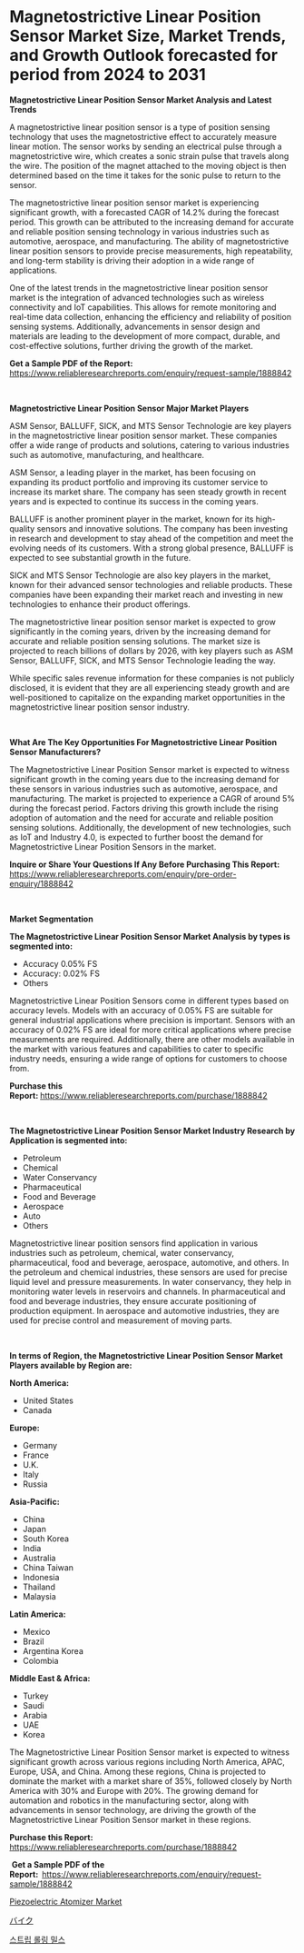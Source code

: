 <p><h1>Magnetostrictive Linear Position Sensor Market Size, Market Trends, and Growth Outlook forecasted for period from 2024 to 2031</h1></p><p><strong>Magnetostrictive Linear Position Sensor Market Analysis and Latest Trends</strong></p>
<p><p>A magnetostrictive linear position sensor is a type of position sensing technology that uses the magnetostrictive effect to accurately measure linear motion. The sensor works by sending an electrical pulse through a magnetostrictive wire, which creates a sonic strain pulse that travels along the wire. The position of the magnet attached to the moving object is then determined based on the time it takes for the sonic pulse to return to the sensor.</p><p>The magnetostrictive linear position sensor market is experiencing significant growth, with a forecasted CAGR of 14.2% during the forecast period. This growth can be attributed to the increasing demand for accurate and reliable position sensing technology in various industries such as automotive, aerospace, and manufacturing. The ability of magnetostrictive linear position sensors to provide precise measurements, high repeatability, and long-term stability is driving their adoption in a wide range of applications.</p><p>One of the latest trends in the magnetostrictive linear position sensor market is the integration of advanced technologies such as wireless connectivity and IoT capabilities. This allows for remote monitoring and real-time data collection, enhancing the efficiency and reliability of position sensing systems. Additionally, advancements in sensor design and materials are leading to the development of more compact, durable, and cost-effective solutions, further driving the growth of the market.</p></p>
<p><strong>Get a Sample PDF of the Report:&nbsp;</strong> <a href="https://www.reliableresearchreports.com/enquiry/request-sample/1888842">https://www.reliableresearchreports.com/enquiry/request-sample/1888842</a></p>
<p>&nbsp;</p>
<p><strong>Magnetostrictive Linear Position Sensor Major Market Players</strong></p>
<p><p>ASM Sensor, BALLUFF, SICK, and MTS Sensor Technologie are key players in the magnetostrictive linear position sensor market. These companies offer a wide range of products and solutions, catering to various industries such as automotive, manufacturing, and healthcare.</p><p>ASM Sensor, a leading player in the market, has been focusing on expanding its product portfolio and improving its customer service to increase its market share. The company has seen steady growth in recent years and is expected to continue its success in the coming years.</p><p>BALLUFF is another prominent player in the market, known for its high-quality sensors and innovative solutions. The company has been investing in research and development to stay ahead of the competition and meet the evolving needs of its customers. With a strong global presence, BALLUFF is expected to see substantial growth in the future.</p><p>SICK and MTS Sensor Technologie are also key players in the market, known for their advanced sensor technologies and reliable products. These companies have been expanding their market reach and investing in new technologies to enhance their product offerings.</p><p>The magnetostrictive linear position sensor market is expected to grow significantly in the coming years, driven by the increasing demand for accurate and reliable position sensing solutions. The market size is projected to reach billions of dollars by 2026, with key players such as ASM Sensor, BALLUFF, SICK, and MTS Sensor Technologie leading the way.</p><p>While specific sales revenue information for these companies is not publicly disclosed, it is evident that they are all experiencing steady growth and are well-positioned to capitalize on the expanding market opportunities in the magnetostrictive linear position sensor industry.</p></p>
<p>&nbsp;</p>
<p><strong>What Are The Key Opportunities For Magnetostrictive Linear Position Sensor Manufacturers?</strong></p>
<p><p>The Magnetostrictive Linear Position Sensor market is expected to witness significant growth in the coming years due to the increasing demand for these sensors in various industries such as automotive, aerospace, and manufacturing. The market is projected to experience a CAGR of around 5% during the forecast period. Factors driving this growth include the rising adoption of automation and the need for accurate and reliable position sensing solutions. Additionally, the development of new technologies, such as IoT and Industry 4.0, is expected to further boost the demand for Magnetostrictive Linear Position Sensors in the market.</p></p>
<p><strong>Inquire or Share Your Questions If Any Before Purchasing This Report:</strong> <a href="https://www.reliableresearchreports.com/enquiry/pre-order-enquiry/1888842">https://www.reliableresearchreports.com/enquiry/pre-order-enquiry/1888842</a></p>
<p>&nbsp;</p>
<p><strong>Market Segmentation</strong></p>
<p><strong>The Magnetostrictive Linear Position Sensor Market Analysis by types is segmented into:</strong></p>
<p><ul><li>Accuracy 0.05% FS</li><li>Accuracy: 0.02% FS</li><li>Others</li></ul></p>
<p><p>Magnetostrictive Linear Position Sensors come in different types based on accuracy levels. Models with an accuracy of 0.05% FS are suitable for general industrial applications where precision is important. Sensors with an accuracy of 0.02% FS are ideal for more critical applications where precise measurements are required. Additionally, there are other models available in the market with various features and capabilities to cater to specific industry needs, ensuring a wide range of options for customers to choose from.</p></p>
<p><strong>Purchase this Report:&nbsp;</strong><a href="https://www.reliableresearchreports.com/purchase/1888842">https://www.reliableresearchreports.com/purchase/1888842</a></p>
<p>&nbsp;</p>
<p><strong>The Magnetostrictive Linear Position Sensor Market Industry Research by Application is segmented into:</strong></p>
<p><ul><li>Petroleum</li><li>Chemical</li><li>Water Conservancy</li><li>Pharmaceutical</li><li>Food and Beverage</li><li>Aerospace</li><li>Auto</li><li>Others</li></ul></p>
<p><p>Magnetostrictive linear position sensors find application in various industries such as petroleum, chemical, water conservancy, pharmaceutical, food and beverage, aerospace, automotive, and others. In the petroleum and chemical industries, these sensors are used for precise liquid level and pressure measurements. In water conservancy, they help in monitoring water levels in reservoirs and channels. In pharmaceutical and food and beverage industries, they ensure accurate positioning of production equipment. In aerospace and automotive industries, they are used for precise control and measurement of moving parts.</p></p>
<p>&nbsp;</p>
<p><strong>In terms of Region, the Magnetostrictive Linear Position Sensor Market Players available by Region are:</strong></p>
<p>
    <p> <strong> North America: </strong>
        <ul>
            <li>United States</li>
            <li>Canada</li>
        </ul>
        </p> 
    <p> <strong> Europe: </strong>
        <ul>
            <li>Germany</li>
            <li>France</li>
            <li>U.K.</li>
            <li>Italy</li>
            <li>Russia</li>
        </ul>
        </p> 
    <p> <strong> Asia-Pacific: </strong>
        <ul>
            <li>China</li>
            <li>Japan</li>
            <li>South Korea</li>
            <li>India</li>
            <li>Australia</li>
            <li>China Taiwan</li>
            <li>Indonesia</li>
            <li>Thailand</li>
            <li>Malaysia</li>
        </ul>
        </p> 
    <p> <strong> Latin America: </strong>
        <ul>
            <li>Mexico</li>
            <li>Brazil</li>
            <li>Argentina Korea</li>
            <li>Colombia</li>
        </ul>
        </p> 
    <p> <strong> Middle East & Africa: </strong>
        <ul>
            <li>Turkey</li>
            <li>Saudi</li>
            <li>Arabia</li>
            <li>UAE</li>
            <li>Korea</li>
        </ul>
    </p>
    </p>
<p><p>The Magnetostrictive Linear Position Sensor market is expected to witness significant growth across various regions including North America, APAC, Europe, USA, and China. Among these regions, China is projected to dominate the market with a market share of 35%, followed closely by North America with 30% and Europe with 20%. The growing demand for automation and robotics in the manufacturing sector, along with advancements in sensor technology, are driving the growth of the Magnetostrictive Linear Position Sensor market in these regions.</p></p>
<p><strong>Purchase this Report: </strong><a href="https://www.reliableresearchreports.com/purchase/1888842">https://www.reliableresearchreports.com/purchase/1888842</a></p>
<p>&nbsp;<strong>Get a Sample PDF of the Report:&nbsp;&nbsp;</strong><a href="https://www.reliableresearchreports.com/enquiry/request-sample/1888842">https://www.reliableresearchreports.com/enquiry/request-sample/1888842</a></p>
<p><strong></strong></p>
<p><p><a href="https://medium.com/@samirmayert184/piezoelectric-atomizer-market-comprehensive-assessment-by-type-application-and-geography-7ec13231071a">Piezoelectric Atomizer Market</a></p><p><a href="https://github.com/oqxogxyvqe90775/Market-Research-Report-List-1/blob/main/661852011366.md">バイク</a></p><p><a href="https://medium.com/@minimini78678/%EC%8A%A4%ED%8A%B8%EB%A6%BD-%EB%A1%A4%EB%A7%81-%EB%B0%80%EC%8A%A4-%EC%8B%9C%EC%9E%A5-%EA%B2%BD%EC%9F%81-%EB%B6%84%EC%84%9D-%EC%8B%9C%EC%9E%A5-%EB%8F%99%ED%96%A5-%EB%B0%8F-2031%EB%85%84%EA%B9%8C%EC%A7%80%EC%9D%98-%EC%98%88%EC%B8%A1-7630ad0ee15e">스트립 롤링 밀스</a></p></p>